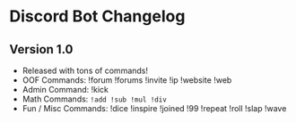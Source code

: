 # Discord Bot Changelog

## Version 1.0

- Released with tons of commands!
- OOF Commands: !forum !forums !invite !ip !website !web
- Admin Command: !kick
- Math Commands: `!add !sub !mul !div`
- Fun / Misc Commands: !dice !inspire !joined !99 !repeat !roll !slap !wave
